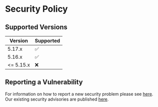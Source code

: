 # Security Policy

## Supported Versions

| Version | Supported          |
| ------- | ------------------ |
| 5.17.x   | :white_check_mark: |
| 5.16.x   | :white_check_mark: |
| <= 5.15.x | :x:                |

## Reporting a Vulnerability

For information on how to report a new security problem please see [here](https://www.apache.org/security/).
Our existing security advisories are published [here](https://activemq.apache.org/security-advisories).
